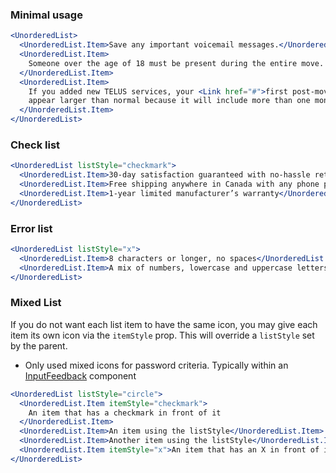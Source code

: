 ### Minimal usage

```jsx
<UnorderedList>
  <UnorderedList.Item>Save any important voicemail messages.</UnorderedList.Item>
  <UnorderedList.Item>
    Someone over the age of 18 must be present during the entire move.
  </UnorderedList.Item>
  <UnorderedList.Item>
    If you added new TELUS services, your <Link href="#">first post-move bill amount</Link> may
    appear larger than normal because it will include more than one month of services.
  </UnorderedList.Item>
</UnorderedList>
```

### Check list

```jsx
<UnorderedList listStyle="checkmark">
  <UnorderedList.Item>30-day satisfaction guaranteed with no-hassle returns</UnorderedList.Item>
  <UnorderedList.Item>Free shipping anywhere in Canada with any phone purchase</UnorderedList.Item>
  <UnorderedList.Item>1-year limited manufacturer’s warranty</UnorderedList.Item>
</UnorderedList>
```

### Error list

```jsx
<UnorderedList listStyle="x">
  <UnorderedList.Item>8 characters or longer, no spaces</UnorderedList.Item>
  <UnorderedList.Item>A mix of numbers, lowercase and uppercase letters</UnorderedList.Item>
</UnorderedList>
```

### Mixed List

If you do not want each list item to have the same icon, you may give each item its own icon via the `itemStyle` prop. This will override a `listStyle` set by the parent.

- Only used mixed icons for password criteria. Typically within an [InputFeedback](#inputfeedback) component

```jsx
<UnorderedList listStyle="circle">
  <UnorderedList.Item itemStyle="checkmark">
    An item that has a checkmark in front of it
  </UnorderedList.Item>
  <UnorderedList.Item>An item using the listStyle</UnorderedList.Item>
  <UnorderedList.Item>Another item using the listStyle</UnorderedList.Item>
  <UnorderedList.Item itemStyle="x">An item that has an X in front of it</UnorderedList.Item>
</UnorderedList>
```
